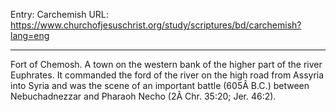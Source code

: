 Entry: Carchemish
URL: https://www.churchofjesuschrist.org/study/scriptures/bd/carchemish?lang=eng

---

Fort of Chemosh. A town on the western bank of the higher part of the river Euphrates. It commanded the ford of the river on the high road from Assyria into Syria and was the scene of an important battle (605Â B.C.) between Nebuchadnezzar and Pharaoh Necho (2Â Chr. 35:20; Jer. 46:2).
